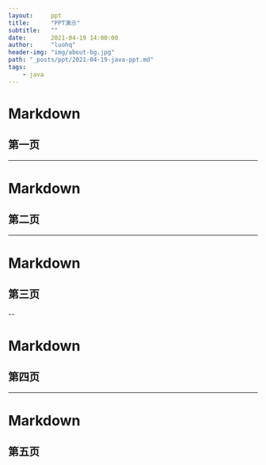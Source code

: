 ```yaml
---
layout:     ppt
title:      "PPT演示"
subtitle:   ""
date:       2021-04-19 14:00:00
author:     "luohq"
header-img: "img/about-bg.jpg"
path: "_posts/ppt/2021-04-19-java-ppt.md"
tags:
    - java
---
```

# Markdown
## 第一页
---
# Markdown
## 第二页
---
# Markdown
## 第三页
--
# Markdown
## 第四页
---
# Markdown
## 第五页